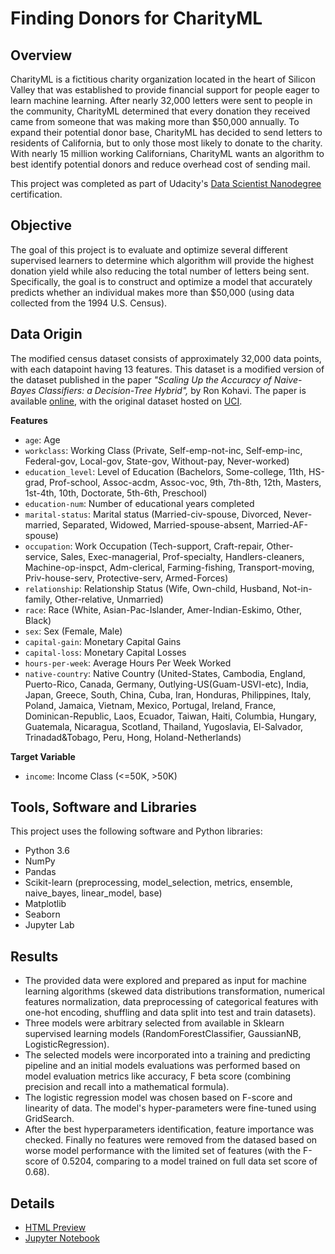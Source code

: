 # Finding Donors for CharityML

## Overview
CharityML is a fictitious charity organization located in the heart of Silicon Valley that was established to provide financial support for people eager to learn machine learning. After nearly 32,000 letters were sent to people in the community, CharityML determined that every donation they received came from someone that was making more than $50,000 annually. To expand their potential donor base, CharityML has decided to send letters to residents of California, but to only those most likely to donate to the charity. With nearly 15 million working Californians, CharityML wants an algorithm to best identify potential donors and reduce overhead cost of sending mail.

This project was completed as part of Udacity's [Data Scientist Nanodegree](https://eu.udacity.com/course/data-scientist-nanodegree--nd025) certification.

## Objective
The goal of this project is to evaluate and optimize several different supervised learners to determine which algorithm will provide the highest donation yield while also reducing the total number of letters being sent. Specifically, the goal is to construct and optimize a model that accurately predicts whether an individual makes more than $50,000 (using data collected from the 1994 U.S. Census).

## Data Origin
The modified census dataset consists of approximately 32,000 data points, with each datapoint having 13 features. This dataset is a modified version of the dataset published in the paper *"Scaling Up the Accuracy of Naive-Bayes Classifiers: a Decision-Tree Hybrid",* by Ron Kohavi. The paper is available [online](https://www.aaai.org/Papers/KDD/1996/KDD96-033.pdf), with the original dataset hosted on [UCI](https://archive.ics.uci.edu/ml/datasets/Census+Income).

**Features**
- `age`: Age
- `workclass`: Working Class (Private, Self-emp-not-inc, Self-emp-inc, Federal-gov, Local-gov, State-gov, Without-pay, Never-worked)
- `education_level`: Level of Education (Bachelors, Some-college, 11th, HS-grad, Prof-school, Assoc-acdm, Assoc-voc, 9th, 7th-8th, 12th, Masters, 1st-4th, 10th, Doctorate, 5th-6th, Preschool)
- `education-num`: Number of educational years completed
- `marital-status`: Marital status (Married-civ-spouse, Divorced, Never-married, Separated, Widowed, Married-spouse-absent, Married-AF-spouse)
- `occupation`: Work Occupation (Tech-support, Craft-repair, Other-service, Sales, Exec-managerial, Prof-specialty, Handlers-cleaners, Machine-op-inspct, Adm-clerical, Farming-fishing, Transport-moving, Priv-house-serv, Protective-serv, Armed-Forces)
- `relationship`: Relationship Status (Wife, Own-child, Husband, Not-in-family, Other-relative, Unmarried)
- `race`: Race (White, Asian-Pac-Islander, Amer-Indian-Eskimo, Other, Black)
- `sex`: Sex (Female, Male)
- `capital-gain`: Monetary Capital Gains
- `capital-loss`: Monetary Capital Losses
- `hours-per-week`: Average Hours Per Week Worked
- `native-country`: Native Country (United-States, Cambodia, England, Puerto-Rico, Canada, Germany, Outlying-US(Guam-USVI-etc), India, Japan, Greece, South, China, Cuba, Iran, Honduras, Philippines, Italy, Poland, Jamaica, Vietnam, Mexico, Portugal, Ireland, France, Dominican-Republic, Laos, Ecuador, Taiwan, Haiti, Columbia, Hungary, Guatemala, Nicaragua, Scotland, Thailand, Yugoslavia, El-Salvador, Trinadad&Tobago, Peru, Hong, Holand-Netherlands)

**Target Variable**
- `income`: Income Class (<=50K, >50K)

## Tools, Software and Libraries
This project uses the following software and Python libraries:
- Python 3.6
- NumPy
- Pandas
- Scikit-learn (preprocessing, model_selection, metrics, ensemble, naive_bayes, linear_model, base)
- Matplotlib
- Seaborn
- Jupyter Lab

## Results
- The provided data were explored and prepared as input for machine learning algorithms (skewed data distributions transformation, numerical features normalization, data preprocessing of categorical features with one-hot encoding, shuffling and data split into test and train datasets).
- Three models were arbitrary selected from available in Sklearn supervised learning models (RandomForestClassifier, GaussianNB, LogisticRegression).
- The selected models were incorporated into a training and predicting pipeline and an initial models evaluations was performed based on model evaluation metrics like accuracy, F beta score (combining precision and recall into a mathematical formula).
- The logistic regression model was chosen based on F-score and linearity of data. The model's hyper-parameters were fine-tuned using GridSearch.
- After the best hyperparameters identification, feature importance was checked. Finally no features were removed from the datased based on worse model performance with the limited set of features (with the F-score of 0.5204, comparing to a model trained on full data set score of 0.68).

## Details
- [HTML Preview](https://ksatola.github.io/projects/finding_donors.html)
- [Jupyter Notebook](https://github.com/ksatola/ml-introduction/blob/master/finding_donors.ipynb)
